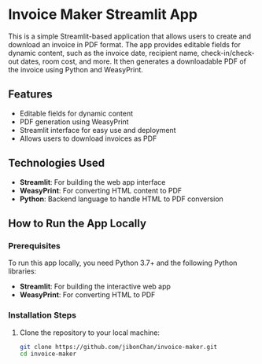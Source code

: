 # Invoice Maker Streamlit App

This is a simple Streamlit-based application that allows users to create and download an invoice in PDF format. The app provides editable fields for dynamic content, such as the invoice date, recipient name, check-in/check-out dates, room cost, and more. It then generates a downloadable PDF of the invoice using Python and WeasyPrint.

## Features
- Editable fields for dynamic content
- PDF generation using WeasyPrint
- Streamlit interface for easy use and deployment
- Allows users to download invoices as PDF

## Technologies Used
- **Streamlit**: For building the web app interface
- **WeasyPrint**: For converting HTML content to PDF
- **Python**: Backend language to handle HTML to PDF conversion

## How to Run the App Locally

### Prerequisites
To run this app locally, you need Python 3.7+ and the following Python libraries:

- **Streamlit**: For building the interactive web app
- **WeasyPrint**: For converting HTML to PDF

### Installation Steps

1. Clone the repository to your local machine:

   ```bash
   git clone https://github.com/jibonChan/invoice-maker.git
   cd invoice-maker
